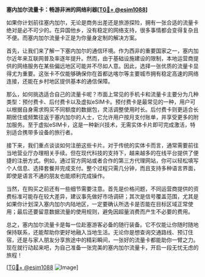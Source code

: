**塞内加尔流量卡：畅游非洲的网络利器[[TG💪+ @esim1088](https://t.me/s/esim1088)]**

如果你计划前往塞内加尔，无论是商务出差还是旅游探险，拥有一张合适的流量卡绝对是必不可少的。在异国他乡，没有稳定的网络支持，很多事情都会变得复杂且不便。而塞内加尔流量卡正是为你量身定制的解决方案。

首先，让我们来了解一下塞内加尔的通信环境。作为西非的重要国家之一，塞内加尔近年来互联网普及率逐年提升。然而，由于基础设施建设的限制，本地运营商提供的网络服务在某些偏远地区可能并不尽如人意。因此，选择一张优质的流量卡显得尤为重要。这张卡不仅能够确保你在首都达喀尔等主要城市拥有稳定高速的网络连接，还能在乡村地区提供基本的通信保障。

那么，如何挑选适合自己的流量卡呢？市面上常见的手机卡和流量卡主要分为几种类型：预付费卡、后付费卡以及虚拟eSIM卡。预付费卡是最常见的一种，用户可以根据自身需求购买不同额度的数据包，灵活调整使用时长。后付费卡则更适合长期居住或频繁往返于塞内加尔的人士，它允许用户按月支付账单，并享受更多的附加服务。至于虚拟eSIM卡，这是一种新兴技术，无需实体卡片即可完成激活，特别适合携带多设备的旅行者。

接下来，我们重点谈谈如何注册这些卡片。对于传统的实体卡而言，通常需要前往当地营业厅办理相关手续。但在现代科技的支持下，越来越多的在线平台提供了便捷的注册方式。例如，通过官方网站或者合作的第三方代理网站，你可以轻松填写个人信息、选择套餐并完成支付。整个过程只需几分钟，而且支持多种语言界面，即使是语言不通的朋友也能顺利完成操作。

当然，在购买之前还有一些细节需要注意。首先是价格问题，不同运营商提供的资费标准可能存在较大差异，建议事先做好市场调研；其次是信号覆盖范围，尤其是如果你计划深入塞内加尔内陆地区，一定要确认所选卡是否能在目标区域正常使用；最后还要留意数据流量的使用规则，避免因超量消费而产生不必要的费用。

总之，塞内加尔流量卡是每一位赴塞游客必备的随行装备。它不仅能让你随时随地保持联系，还能帮助你更好地融入当地生活。无论你是想查询交通路线、预订住宿，还是与家人朋友分享旅途中的精彩瞬间，一张好的流量卡都能助你一臂之力。现在就行动起来吧，为自己准备一张完美的塞内加尔流量卡，开启一段无忧无虑的旅程！

[[TG💪+ @esim1088](https://t.me/s/esim1088) ![Image](https://i.postimg.cc/4NQfJmqS/Snipaste-2025-05-13-00-14-12.png)]